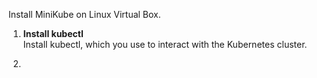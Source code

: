 Install MiniKube on Linux Virtual Box.    

1. <strong> Install kubectl </strong>        
Install kubectl, which you use to interact with the Kubernetes cluster.    

2. 
